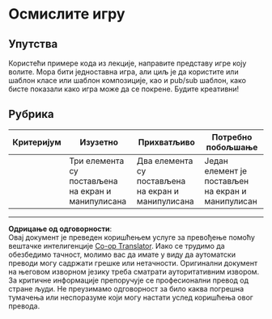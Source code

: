 <!--
CO_OP_TRANSLATOR_METADATA:
{
  "original_hash": "009bdedee9cc82988264be8cb31f9bf4",
  "translation_date": "2025-08-27T22:25:03+00:00",
  "source_file": "6-space-game/1-introduction/assignment.md",
  "language_code": "sr"
}
-->
# Осмислите игру

## Упутства

Користећи примере кода из лекције, направите представу игре коју волите. Мора бити једноставна игра, али циљ је да користите или шаблон класе или шаблон композиције, као и pub/sub шаблон, како бисте показали како игра може да се покрене. Будите креативни!

## Рубрика

| Критеријум | Изузетно                                               | Прихватљиво                                           | Потребно побољшање                                 |
| ---------- | ------------------------------------------------------ | ---------------------------------------------------- | -------------------------------------------------- |
|            | Три елемента су постављена на екран и манипулисана      | Два елемента су постављена на екран и манипулисана   | Један елемент је постављен на екран и манипулисан |

---

**Одрицање од одговорности**:  
Овај документ је преведен коришћењем услуге за превођење помоћу вештачке интелигенције [Co-op Translator](https://github.com/Azure/co-op-translator). Иако се трудимо да обезбедимо тачност, молимо вас да имате у виду да аутоматски преводи могу садржати грешке или нетачности. Оригинални документ на његовом изворном језику треба сматрати ауторитативним извором. За критичне информације препоручује се професионални превод од стране људи. Не преузимамо одговорност за било каква погрешна тумачења или неспоразуме који могу настати услед коришћења овог превода.